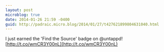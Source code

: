 ```yaml
---
layout: post
microblog: true
date: 2014-01-26 21:59 -0400
guid: http://padraic.micro.blog/2014/01/27/t427621899804631040.html
---
```

I just earned the 'Find the Source' badge on @untappd! [http://t.co/wmCR3Y00nL](http://t.co/wmCR3Y00nL)
